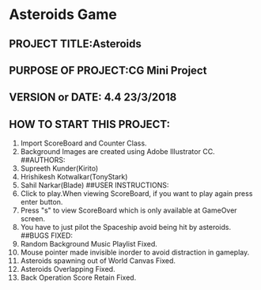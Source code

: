 # Asteroids Game

## PROJECT TITLE:Asteroids
## PURPOSE OF PROJECT:CG Mini Project
## VERSION or DATE:    4.4     23/3/2018
## HOW TO START THIS PROJECT:
1. Import ScoreBoard and Counter Class.
2. Background Images are created using Adobe Illustrator CC.
##AUTHORS:
1. Supreeth Kunder(Kirito)
2. Hrishikesh Kotwalkar(TonyStark)
3. Sahil Narkar(Blade)
##USER INSTRUCTIONS:
1. Click to play.When viewing ScoreBoard, if you want to play again press enter button. 
2. Press "s" to view ScoreBoard which is only available at GameOver screen.
3. You have to just pilot the Spaceship avoid being hit by asteroids.
##BUGS FIXED:
1. Random Background Music Playlist Fixed.
2. Mouse pointer made invisible inorder to avoid distraction in gameplay.
3. Asteroids spawning out of World Canvas Fixed.
4. Asteroids Overlapping Fixed.
5. Back Operation Score Retain Fixed.

